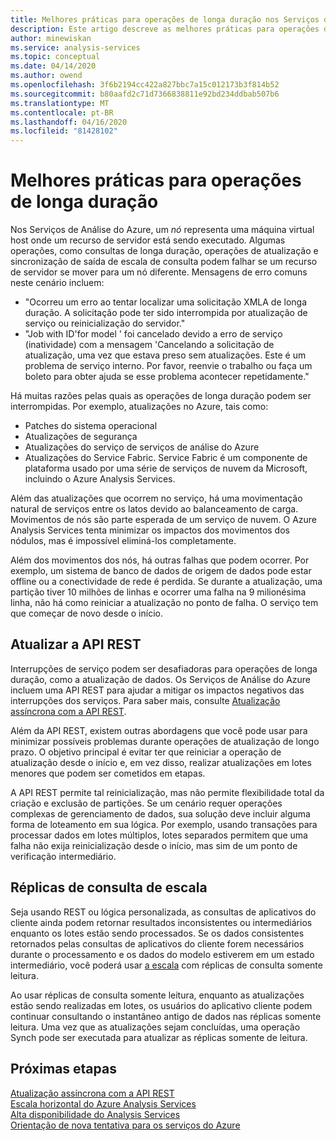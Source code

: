 ```yaml
---
title: Melhores práticas para operações de longa duração nos Serviços de Análise do Azure | Microsoft Docs
description: Este artigo descreve as melhores práticas para operações de longa duração.
author: minewiskan
ms.service: analysis-services
ms.topic: conceptual
ms.date: 04/14/2020
ms.author: owend
ms.openlocfilehash: 3f6b2194cc422a827bbc7a15c012173b3f814b52
ms.sourcegitcommit: b80aafd2c71d7366838811e92bd234ddbab507b6
ms.translationtype: MT
ms.contentlocale: pt-BR
ms.lasthandoff: 04/16/2020
ms.locfileid: "81428102"
---
```

# <a name="best-practices-for-long-running-operations"></a>Melhores práticas para operações de longa duração

Nos Serviços de Análise do Azure, um *nó* representa uma máquina virtual host onde um recurso de servidor está sendo executado. Algumas operações, como consultas de longa duração, operações de atualização e sincronização de saída de escala de consulta podem falhar se um recurso de servidor se mover para um nó diferente. Mensagens de erro comuns neste cenário incluem:

- "Ocorreu um erro ao tentar localizar uma solicitação XMLA de longa duração. A solicitação pode ter sido interrompida por atualização de serviço ou reinicialização do servidor."
- "Job with ID<guid>'<database>for model ' foi cancelado devido a erro de serviço (inatividade) com a mensagem 'Cancelando a solicitação de atualização, uma vez que estava preso sem atualizações. Este é um problema de serviço interno. Por favor, reenvie o trabalho ou faça um boleto para obter ajuda se esse problema acontecer repetidamente."

Há muitas razões pelas quais as operações de longa duração podem ser interrompidas. Por exemplo, atualizações no Azure, tais como: 
- Patches do sistema operacional 
- Atualizações de segurança
- Atualizações do serviço de serviços de análise do Azure
- Atualizações do Service Fabric. Service Fabric é um componente de plataforma usado por uma série de serviços de nuvem da Microsoft, incluindo o Azure Analysis Services.

Além das atualizações que ocorrem no serviço, há uma movimentação natural de serviços entre os latos devido ao balanceamento de carga. Movimentos de nós são parte esperada de um serviço de nuvem. O Azure Analysis Services tenta minimizar os impactos dos movimentos dos nódulos, mas é impossível eliminá-los completamente. 

Além dos movimentos dos nós, há outras falhas que podem ocorrer. Por exemplo, um sistema de banco de dados de origem de dados pode estar offline ou a conectividade de rede é perdida. Se durante a atualização, uma partição tiver 10 milhões de linhas e ocorrer uma falha na 9 milionésima linha, não há como reiniciar a atualização no ponto de falha. O serviço tem que começar de novo desde o início. 

## <a name="refresh-rest-api"></a>Atualizar a API REST

Interrupções de serviço podem ser desafiadoras para operações de longa duração, como a atualização de dados. Os Serviços de Análise do Azure incluem uma API REST para ajudar a mitigar os impactos negativos das interrupções dos serviços. Para saber mais, consulte [Atualização assíncrona com a API REST](analysis-services-async-refresh.md).
 
Além da API REST, existem outras abordagens que você pode usar para minimizar possíveis problemas durante operações de atualização de longo prazo. O objetivo principal é evitar ter que reiniciar a operação de atualização desde o início e, em vez disso, realizar atualizações em lotes menores que podem ser cometidos em etapas. 
 
A API REST permite tal reinicialização, mas não permite flexibilidade total da criação e exclusão de partições. Se um cenário requer operações complexas de gerenciamento de dados, sua solução deve incluir alguma forma de loteamento em sua lógica. Por exemplo, usando transações para processar dados em lotes múltiplos, lotes separados permitem que uma falha não exija reinicialização desde o início, mas sim de um ponto de verificação intermediário. 
 
## <a name="scale-out-query-replicas"></a>Réplicas de consulta de escala

Seja usando REST ou lógica personalizada, as consultas de aplicativos do cliente ainda podem retornar resultados inconsistentes ou intermediários enquanto os lotes estão sendo processados. Se os dados consistentes retornados pelas consultas de aplicativos do cliente forem necessários durante o processamento e os dados do modelo estiverem em um estado intermediário, você poderá usar [a escala](analysis-services-scale-out.md) com réplicas de consulta somente leitura.

Ao usar réplicas de consulta somente leitura, enquanto as atualizações estão sendo realizadas em lotes, os usuários do aplicativo cliente podem continuar consultando o instantâneo antigo de dados nas réplicas somente leitura. Uma vez que as atualizações sejam concluídas, uma operação Synch pode ser executada para atualizar as réplicas somente de leitura.


## <a name="next-steps"></a>Próximas etapas

[Atualização assíncrona com a API REST](analysis-services-async-refresh.md)  
[Escala horizontal do Azure Analysis Services](analysis-services-scale-out.md)  
[Alta disponibilidade do Analysis Services](analysis-services-bcdr.md)  
[Orientação de nova tentativa para os serviços do Azure](https://docs.microsoft.com/azure/architecture/best-practices/retry-service-specific)   


